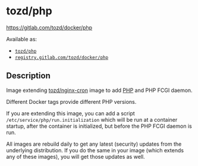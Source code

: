 # tozd/php

<https://gitlab.com/tozd/docker/php>

Available as:

* [`tozd/php`](https://hub.docker.com/r/tozd/php)
* [`registry.gitlab.com/tozd/docker/php`](https://gitlab.com/tozd/docker/php/container_registry)

## Description

Image extending [tozd/nginx-cron](https://gitlab.com/tozd/docker/nginx-cron) image to add [PHP](https://secure.php.net/)
and PHP FCGI daemon.

Different Docker tags provide different PHP versions.

If you are extending this image, you can add a script `/etc/service/php/run.initialization`
which will be run at a container startup, after the container is initialized, but before the
PHP FCGI daemon is run.

All images are rebuild daily to get any latest (security) updates from
the underlying distribution.
If you do the same in your image (which extends any of these images), you will
get those updates as well.